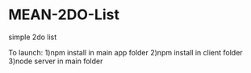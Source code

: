 # MEAN-2DO-List
simple 2do list

To launch:
1)npm install in main app folder
2)npm install in client folder
3)node server in main folder
